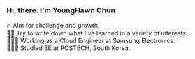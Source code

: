 ### Hi, there. I'm YoungHawn Chun

<p align="left">
  
  🔥 Aim for challenge and growth. <br>
  ✍🏻 Try to write down what I've learned in a variety of interests. <br>
  👩🏻‍💻 Working as a Cloud Engineer at Samsung Electronics. <br>
  👩🏻‍🎓 Studied EE at POSTECH, South Korea. <br>

</p>

<!--
<p align="center">
  <a herf="https://github.com/anuraghazra/github-readme-stats"><img src="https://github-readme-stats.vercel.app/api/top-langs/?username=YoungHawn"/></a>
</p>
-->
